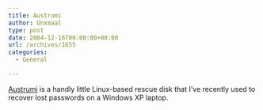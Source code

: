 ```yaml
---
title: Austrumi
author: Unxmaal
type: post
date: 2004-12-16T00:00:00+00:00
url: /archives/1655
categories:
  - General

---
```

[Austrumi][1] is a handly little Linux-based rescue disk that I&#8217;ve recently used to recover lost passwords on a Windows XP laptop.

 [1]: http://cyti.latgola.lv/ruuni/index_en.html